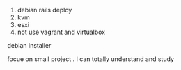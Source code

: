 1. debian rails deploy
2. kvm 
3. esxi 
4. not use vagrant and virtualbox  

debian installer 

focue on small project . I can totally understand and study
